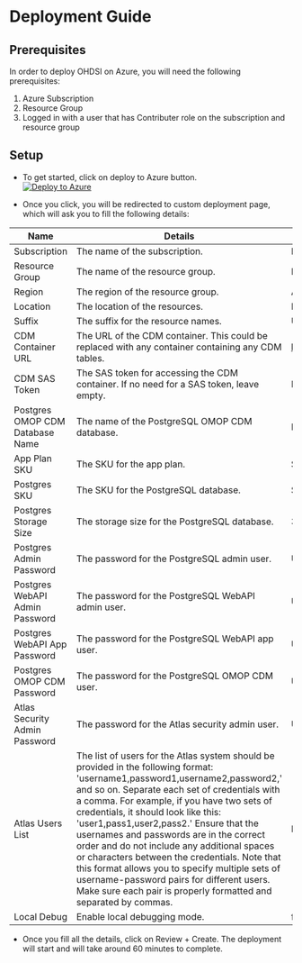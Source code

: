 # Deployment Guide

## Prerequisites

In order to deploy OHDSI on Azure, you will need the following prerequisites:

1. Azure Subscription
2. Resource Group
3. Logged in with a user that has Contributer role on the subscription and resource group

## Setup

* To get started, click on deploy to Azure button. \
[![Deploy to Azure](https://aka.ms/deploytoazurebutton)](https://portal.azure.com/#create/Microsoft.Template/uri/https%3A%2F%2Fraw.githubusercontent.com%2Fmicrosoft%2FOHDSIonAzure%2Fv2%2Finfra%2Farm_output%2Fmain.json)

* Once you click, you will be redirected to custom deployment page, which will ask you to fill the following details:

| Name                          | Details                                                                                                       | Default Value                                                 |
|-------------------------------|---------------------------------------------------------------------------------------------------------------|---------------------------------------------------------------|
| Subscription                  | The name of the subscription.                                                                                 | N/A                                                           |
| Resource Group                | The name of the resource group.                                                                               | N/A                                                           |
| Region                        | The region of the resource group.                                                                             | As the resource group                                         |
| Location                      | The location of the resources.                                                                                | Resource group location                                       |
| Suffix                        | The suffix for the resource names.                                                                            | Unique string is being generated                              |
| CDM Container URL             | The URL of the CDM container. This could be replaced with any container containing any CDM tables.           | <https://omoppublic.blob.core.windows.net/shared/synthea1k/> |
| CDM SAS Token                 | The SAS token for accessing the CDM container. If no need for a SAS token, leave empty.                      | None                                                          |
| Postgres OMOP CDM Database Name| The name of the PostgreSQL OMOP CDM database.                                                                 | None                                                          |
| App Plan SKU                  | The SKU for the app plan.                                                                                     | S1                                                            |
| Postgres SKU                  | The SKU for the PostgreSQL database.                                                                          | Standard_D2s_v3                                               |
| Postgres Storage Size         | The storage size for the PostgreSQL database.                                                                 | 32                                                            |
| Postgres Admin Password       | The password for the PostgreSQL admin user.                                                                   | Unique password is being generated                            |
| Postgres WebAPI Admin Password| The password for the PostgreSQL WebAPI admin user.                                                            | Unique password is being generated                            |
| Postgres WebAPI App Password  | The password for the PostgreSQL WebAPI app user.                                                              | Unique password is being generated                            |
| Postgres OMOP CDM Password     | The password for the PostgreSQL OMOP CDM user.                                                                | Unique password is being generated                            |
| Atlas Security Admin Password | The password for the Atlas security admin user.                                                                | Unique password is being generated                            |
| Atlas Users List              | The list of users for the Atlas system should be provided in the following format: 'username1,password1,username2,password2,' and so on. Separate each set of credentials with a comma. For example, if you have two sets of credentials, it should look like this: 'user1,pass1,user2,pass2.' Ensure that the usernames and passwords are in the correct order and do not include any additional spaces or characters between the credentials. Note that this format allows you to specify multiple sets of username-password pairs for different users. Make sure each pair is properly formatted and separated by commas. | None                                                          |
| Local Debug                   | Enable local debugging mode.                                                                                   | false                                                         |

* Once you fill all the details, click on Review + Create. The deployment will start and will take around 60 minutes to complete.
